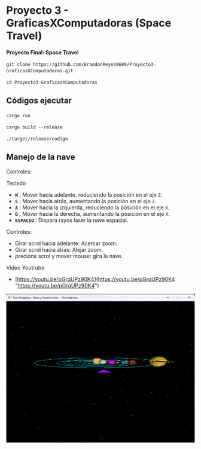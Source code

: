 # Proyecto 3 - GraficasXComputadoras (Space Travel)

**Proyecto Final: Space Travel**

``git clone https://github.com/BrandonReyes0609/Proyecto3-GraficasXComputadoras.git``

``cd Proyecto3-GraficasXComputadoras``

## Códigos ejecutar

``cargo run``

``cargo build --release``

``./target/release/codigo``

## Manejo de la nave

Controles:

Teclado

* **`W`** : Mover hacia adelante, reduciendo la posición en el eje `Z`.
* **`S`** : Mover hacia atrás, aumentando la posición en el eje `Z`.
* **`A`** : Mover hacia la izquierda, reduciendo la posición en el eje `X`.
* **`D`** : Mover hacia la derecha, aumentando la posición en el eje `X`.
* **`ESPACIO`** : Dispara rayos laser la nave espacial.

Controles:

* Girar scrol hacia adelante: Acercar zoom.
* Girar scrol hacia atras: Alejar zoom.
* preciona scrol y mover mouse: gira la nave.


Video Youtrube

* [https://youtu.be/pGrqUPz90K4](https://youtu.be/pGrqUPz90K4 "https://youtu.be/pGrqUPz90K4")


![1732327073709](image/README/1732327073709.png)
